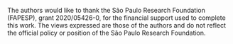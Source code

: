 The authors would like to thank the São Paulo Research Foundation (FAPESP), grant 2020/05426-0, for the financial support used to complete this work. The views expressed are those of the authors and do not reflect the official policy or position of the São Paulo Research Foundation.